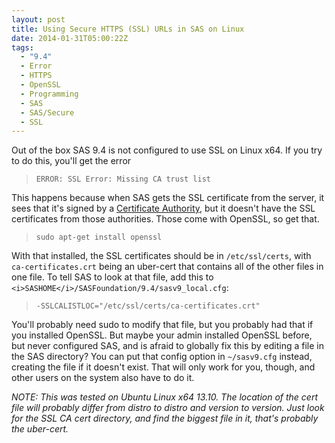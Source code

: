```yaml
---
layout: post
title: Using Secure HTTPS (SSL) URLs in SAS on Linux
date: 2014-01-31T05:00:22Z
tags:
  - "9.4"
  - Error
  - HTTPS
  - OpenSSL
  - Programming
  - SAS
  - SAS/Secure
  - SSL
---
```


Out of the box SAS 9.4 is not configured to use SSL on Linux x64. If you try to do this, you'll get the error

> `ERROR: SSL Error: Missing CA trust list`

This happens because when SAS gets the SSL certificate from the server, it sees that it's signed by a [Certificate Authority](http://en.wikipedia.org/wiki/Root_certificate), but it doesn't have the SSL certificates from those authorities. Those come with OpenSSL, so get that.

> `sudo apt-get install openssl`

With that installed, the SSL certificates should be in `/etc/ssl/certs`, with `ca-certificates.crt` being an uber-cert that contains all of the other files in one file. To tell SAS to look at that file, add this to `<i>SASHOME</i>/SASFoundation/9.4/sasv9_local.cfg`:

> `-SSLCALISTLOC="/etc/ssl/certs/ca-certificates.crt"`

You'll probably need sudo to modify that file, but you probably had that if you installed OpenSSL. But maybe your admin installed OpenSSL before, but never configured SAS, and is afraid to globally fix this by editing a file in the SAS directory? You can put that config option in `~/sasv9.cfg` instead, creating the file if it doesn't exist. That will only work for you, though, and other users on the system also have to do it.

_NOTE: This was tested on Ubuntu Linux x64 13.10. The location of the cert file will probably differ from distro to distro and version to version. Just look for the SSL CA cert directory, and find the biggest file in it, that's probably the uber-cert._
